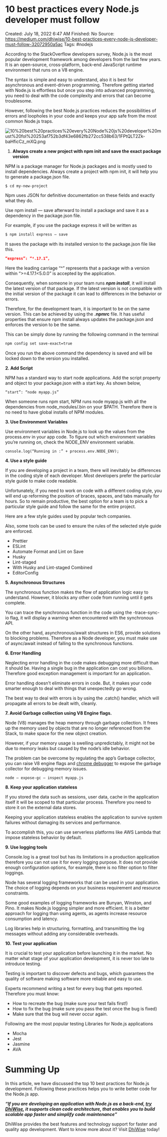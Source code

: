 # 10 best practices every Node.js developer must follow

Created: July 18, 2022 6:47 AM
Finished: No
Source: https://medium.com/dhiwise/10-best-practices-every-node-js-developer-must-follow-32072950a5ac
Tags: #nodejs

According to the StackOverflow developers survey, Node.js is the most popular development framework among developers from the last few years. It is an open-source, cross-platform, back-end JavaScript runtime environment that runs on a V8 engine.

The syntax is simple and easy to understand, also it is best for asynchronous and event-driven programming. Therefore getting started with Node.js is effortless but once you step into advanced programming, you need to deal with the code complexity and errors that can become troublesome.

However, following the best Node.js practices reduces the possibilities of errors and loopholes in your code and keeps your app safe from the most common Node.js traps.

![10%20best%20practices%20every%20Node%20js%20developer%20must%20fol%20253af752b3df43e6862fb272cc538b63/1FPtQLT2Zk-baHficCz_mXQ.png](10%20best%20practices%20every%20Node%20js%20developer%20must%20fol%20253af752b3df43e6862fb272cc538b63/1FPtQLT2Zk-baHficCz_mXQ.png)

1. **Always create a new project with npm init and save the exact package version**

NPM is a package manager for Node.js packages and is mostly used to install dependencies. Always create a project with npm init, it will help you to generate a package.json file.

```
$ cd my-new-project
```

Npm uses JSON for definitive documentation on these fields and exactly what they do.

Use npm install <pkg> — save afterward to install a package and save it as a dependency in the package.json file.

For example, if you use the package express it will be written as

```bash
$ npm install express — save
```

It saves the package with its installed version to the package.json file like this.

```json
“express”: “⁴.17.1”,
```

Here the leading carriage “^” represents that a package with a version within “>=4.17.1<5.0.0” is accepted by the application.

Consequently, when someone in your team runs ***npm install***, it will install the latest version of that package. If the latest version is not compatible with the initial version of the package it can lead to differences in the behavior or errors.

Therefore, for the development team, it is important to be on the same version. This can be achieved by using the **.npmrc** file. It has useful properties that ensure npm install always updates the package.json and enforces the version to be the same.

This can be simply done by running the following command in the terminal

```bash
npm config set save-exact=true
```

Once you run the above command the dependency is saved and will be locked down to the version you installed.

**2. Add Script**

NPM has a standard way to start node applications. Add the script property and object to your package.json with a start key. As shown below,

```
“start”: “node myapp.js”
```

When someone runs npm start, NPM runs node myapp.js with all the dependencies from node_modules/.bin on your $PATH. Therefore there is no need to have global installs of NPM modules.

**3. Use Environment Variables**

Use environment variables in Node.js to look up the values from the process.env in your app code. To figure out which environment variables you’re running on, check the NODE_ENV environment variable.

```
console.log(“Running in :” + process.env.NODE_ENV);
```

**4. Use a style guide**

If you are developing a project in a team, there will inevitably be differences in the coding style of each developer. Most developers prefer the particular style guide to make code readable.

Unfortunately, if you need to work on code with a different coding style, you will end up reforming the position of braces, spaces, and tabs manually for hours. So to remain productive, the best option for a team is to pick a particular style guide and follow the same for the entire project.

Here are a few style guides used by popular tech companies.

Also, some tools can be used to ensure the rules of the selected style guide are enforced.

- Prettier
- ESLint
- Automate Format and Lint on Save
- Husky
- Lint-staged
- With Husky and Lint-staged Combined
- EditorConfig

**5. Asynchronous Structures**

The synchronous function makes the flow of application logic easy to understand. However, it blocks any other code from running until it gets complete.

You can trace the synchronous function in the code using the -trace-sync-io flag, it will display a warning when encountered with the synchronous API.

On the other hand, asynchronous/await structures in ES6, provide solutions to blocking problems. Therefore as a Node developer, you must make use of async/await instead of falling to the synchronous functions.

**6. Error Handling**

Neglecting error handling in the code makes debugging more difficult than it should be. Having a single bug in the application can cost you billions. Therefore good exception management is important for an application.

Error handling doesn’t eliminate errors in code. But, it makes your code smarter enough to deal with things that unexpectedly go wrong.

The best way to deal with errors is by using the .catch() handler, which will propagate all errors to be dealt with, cleanly.

**7. Avoid Garbage collection using V8 Engine flags.**

Node (V8) manages the heap memory through garbage collection. It frees up the memory used by objects that are no longer referenced from the Stack, to make space for the new object creation.

However, if your memory usage is swelling unpredictably, it might not be due to memory leaks but caused by the node’s idle behavior.

The problem can be overcome by regulating the app’s Garbage collector, you can raise V8 engine flags and [chrome debugger](https://nodejs.org/en/docs/guides/debugging-getting-started/) to expose the garbage collector for debugging memory issues.

```
node — expose-gc — inspect myapp.js
```

**8. Keep your application stateless**

If you stored the data such as sessions, user data, cache in the application itself it will be scoped to that particular process. Therefore you need to store it on the external data stores.

Keeping your application stateless enables the application to survive system failures without damaging its services and performance.

To accomplish this, you can use serverless platforms like AWS Lambda that impose stateless behavior by default.

**9. Use logging tools**

Console.log is a great tool but has its limitations in a production application therefore you can not use it for every logging purpose. It does not provide enough configuration options, for example, there is no filter option to filter loggings.

Node has several logging frameworks that can be used in your application. The choice of logging depends on your business requirement and resource constraints.

Some good examples of logging frameworks are Bunyan, Winston, and Pino. It makes Node.js logging simpler and more efficient. It is a better approach for logging than using agents, as agents increase resource consumption and latency.

Log libraries help in structuring, formatting, and transmitting the log messages without adding any considerable overheads.

**10. Test your application**

It is crucial to test your application before launching it in the market. No matter what stage of your application development, it is never too late to introduce testing.

Testing is important to discover defects and bugs, which guarantees the quality of software making software more reliable and easy to use.

Experts recommend writing a test for every bug that gets reported. Therefore you must know:

- How to recreate the bug (make sure your test fails first!)
- How to fix the bug (make sure you pass the test once the bug is fixed)
- Make sure that the bug will never occur again.

Following are the most popular testing Libraries for Node.js applications

- Mocha
- Jest
- Jasmine
- AVA

# Summing Up

In this article, we have discussed the top 10 best practices for Node.js development. Following these practices helps you to write better code for the Node.js app.

***“If you are developing an application with Node.js as a back-end, [try DhiWise](https://app.dhiwise.com/sign-up?utm_campaign=blog&utm_source=medium&utm_medium=cms&utm_term=education&utm_content=node.js), it supports clean code architecture, that enables you to build scalable app faster and simplify code maintenance”***

DhiWise provides the best features and technology support for faster and quality app development. Want to know more about it? Visit [DhiWise](https://www.dhiwise.com/?utm_campaign=blog&utm_source=medium&utm_medium=cms&utm_term=education&utm_content=node.js) today!